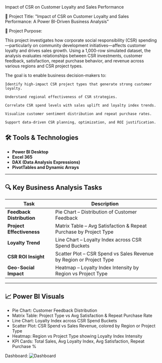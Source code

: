 Impact of CSR on Customer Loyalty and Sales Performance

🧾 Project Title:
"Impact of CSR on Customer Loyalty and Sales Performance: A Power BI-Driven Business Analysis"

🎯 Project Purpose:

This project investigates how corporate social responsibility (CSR) spending—particularly on community development initiatives—affects customer loyalty and drives sales growth. Using a 1,000-row simulated dataset, the analysis evaluates relationships between CSR investments, customer feedback, satisfaction, repeat purchase behavior, and revenue across various regions and CSR project types.

The goal is to enable business decision-makers to:

    Identify high-impact CSR project types that generate strong customer loyalty.

    Understand regional effectiveness of CSR strategies.

    Correlate CSR spend levels with sales uplift and loyalty index trends.

    Visualize customer sentiment distribution and repeat purchase rates.

    Support data-driven CSR planning, optimization, and ROI justification.
## 🛠️ Tools & Technologies

- **Power BI Desktop**
- **Excel 365**
- **DAX (Data Analysis Expressions)**
- **PivotTables and Dynamic Arrays**

---

## 🔍 Key Business Analysis Tasks

| Task | Description |
|------|-------------|
| **Feedback Distribution** | Pie Chart – Distribution of Customer Feedback |
| **Project Effectiveness** | Matrix Table – Avg Satisfaction & Repeat Purchase by Project Type |
| **Loyalty Trend** | Line Chart – Loyalty Index across CSR Spend Buckets |
| **CSR ROI Insight** | Scatter Plot – CSR Spend vs Sales Revenue by Region or Project Type |
| **Geo-Social Impact** | Heatmap – Loyalty Index Intensity by Region vs Project Type |

---

## 📈 Power BI Visuals

- Pie Chart: Customer Feedback Distribution
- Matrix Table: Project Type vs Avg Satisfaction & Repeat Purchase Rate
- Line Chart: Loyalty Index across CSR Spend Buckets
- Scatter Plot: CSR Spend vs Sales Revenue, colored by Region or Project Type
- Heatmap: Region vs Project Type showing Loyalty Index Intensity
- KPI Cards: Total Sales, Avg Loyalty Index, Avg Satisfaction, Repeat Purchase %

Dashboard: ![Dashboard](https://github.com/user-attachments/assets/96d6e803-1455-4f45-b220-67b1ac0cddac)
